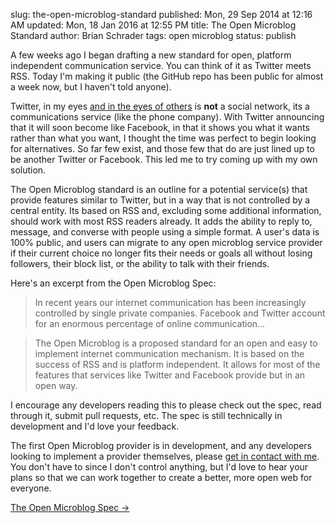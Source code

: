 slug: the-open-microblog-standard
published: Mon, 29 Sep 2014 at 12:16 AM
updated: Mon, 18 Jan 2016 at 12:55 PM
title: The Open Microblog Standard
author: Brian Schrader
tags: open microblog
status: publish

A few weeks ago I began drafting a new standard for open, platform independent communication service. You can think of it as Twitter meets RSS. Today I'm making it public (the GitHub repo has been public for almost a week now, but I haven't told anyone). 

Twitter, in my eyes [and in the eyes of others][cr] is **not** a social network, its a communications service (like the phone company). With Twitter announcing that it will soon become like Facebook, in that it shows you what it wants rather than what you want, I thought the time was perfect to begin looking for alternatives. So far few exist, and those few that do are just lined up to be another Twitter or Facebook. This led me to try coming up with my own solution.

The Open Microblog standard is an outline for a potential service(s) that provide features similar to Twitter, but in a way that is not controlled by a central entity. Its based on RSS and, excluding some additional information, should work with most RSS readers already. It adds the ability to reply to, message, and converse with people using a simple format. A user's data is 100% public, and users can migrate to any open microblog service provider if their current choice no longer fits their needs or goals all without losing followers, their block list, or the ability to talk with their friends. 

Here's an excerpt from the Open Microblog Spec:

> In recent years our internet communication has been increasingly controlled by single private companies. Facebook and Twitter account for an enormous percentage of online communication... 

> The Open Microblog is a proposed standard for an open and easy to implement internet communication mechanism. It is based on the success of RSS and is platform independent. It allows for most of the features that services like Twitter and Facebook provide but in an open way.

I encourage any developers reading this to please check out the spec, read through it, submit pull requests, etc. The spec is still technically in development and I'd love your feedback.

The first Open Microblog provider is in development, and any developers looking to implement a provider themselves, please [get in contact with me][contact]. You don't have to since I don't control anything, but I'd love to hear your plans so that we can work together to create a better, more open web for everyone.

[The Open Microblog Spec &#8594;](https://github.com/Sonictherocketman/Open-Microblog)

[contact]: http://brianschrader.com/about
[cr]: http://globalspin.com/2014/09/communication-news-entertainment/

